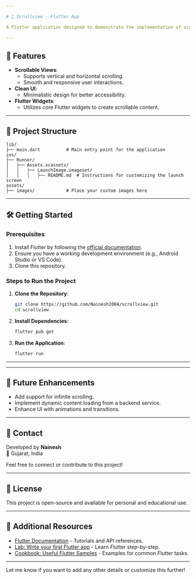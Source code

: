 ```yaml
---

# 📜 Scrollview - Flutter App

A Flutter application designed to demonstrate the implementation of scrollable views, enabling smooth navigation and interaction with vertically or horizontally scrolling content.

---
```


## 🚀 Features

- **Scrollable Views**:
  - Supports vertical and horizontal scrolling.
  - Smooth and responsive user interactions.
- **Clean UI**:
  - Minimalistic design for better accessibility.
- **Flutter Widgets**:
  - Utilizes core Flutter widgets to create scrollable content.

---

## 📂 Project Structure

```
lib/
├── main.dart          # Main entry point for the application
ios/
├── Runner/
│   ├── Assets.xcassets/
│   │   ├── LaunchImage.imageset/
│   │   │   ├── README.md  # Instructions for customizing the launch screen
assets/
├── images/            # Place your custom images here
```

---

## 🛠️ Getting Started

### Prerequisites

1. Install Flutter by following the [official documentation](https://docs.flutter.dev/get-started/install).
2. Ensure you have a working development environment (e.g., Android Studio or VS Code).
3. Clone this repository.

### Steps to Run the Project

1. **Clone the Repository**:

   ```bash
   git clone https://github.com/Nainesh2004/scrollview.git
   cd scrollview
   ```

2. **Install Dependencies**:

   ```bash
   flutter pub get
   ```

3. **Run the Application**:

   ```bash
   flutter run
   ```

---

---

## 📌 Future Enhancements

- Add support for infinite scrolling.
- Implement dynamic content loading from a backend service.
- Enhance UI with animations and transitions.

---

## 📧 Contact

Developed by **Nainesh**  
📍 Gujarat, India

Feel free to connect or contribute to this project!

---

## 📝 License

This project is open-source and available for personal and educational use.

---

## 🔗 Additional Resources

- [Flutter Documentation](https://docs.flutter.dev/) - Tutorials and API references.
- [Lab: Write your first Flutter app](https://docs.flutter.dev/get-started/codelab) - Learn Flutter step-by-step.
- [Cookbook: Useful Flutter Samples](https://docs.flutter.dev/cookbook) - Examples for common Flutter tasks.

---

Let me know if you want to add any other details or customize this further!
